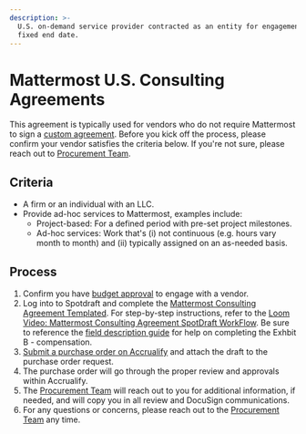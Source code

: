 ```yaml
---
description: >-
  U.S. on-demand service provider contracted as an entity for engagement without
  fixed end date.
---
```


# Mattermost U.S. Consulting Agreements

This agreement is typically used for vendors who do not require Mattermost to sign a [custom agreement](https://handbook.mattermost.com/company/how-to-guides-for-staff/how-to-purchase/how-to-procure-a-vendor-contract#procuring-a-vendor). Before you kick off the process, please confirm your vendor satisfies the criteria below. If you're not sure, please reach out to [Procurement Team](Procurement@mattermost.com).

## Criteria

* A firm or an individual with an LLC.
* Provide ad-hoc services to Mattermost, examples include:
  * Project-based: For a defined period with pre-set project milestones.
  * Ad-hoc services: Work that's \(i\) not continuous \(e.g. hours vary month to month\) and \(ii\) typically assigned on an as-needed basis.

## Process

1. Confirm you have [budget approval](https://handbook.mattermost.com/company/how-to-guides-for-staff/how-to-purchase/how-to-procure-a-vendor-contract#step-1-send-for-budget-approval) to engage with a vendor.
2. Log into to Spotdraft and complete the [Mattermost Consulting Agreement Templated](https://app.spotdraft.com/editor-v2/templates/449/new?activeTab=0). For step-by-step instructions, refer to the [Loom Video: Mattermost Consulting Agreement SpotDraft WorkFlow](https://www.loom.com/share/9fd59ff6238a41d09af70d7e89e26bbc). Be sure to reference the [field description guide](https://docs.google.com/document/d/1FKef8xf9N_NTEc0owbAGH4mb0UzU8CJQ5qckGvIl1UM/edit) for help on completing the Exhbit B - compensation.
3. [Submit a purchase order on Accrualify](https://handbook.mattermost.com/operations/finance/purchasing/how-to-use-accrualify/how-to-submit-a-po) and attach the draft to the purchase order request.
4. The purchase order will go through the proper review and approvals within Accrualify.
5. The [Procurement Team](Procurement@mattermost.com) will reach out to you for additional information, if needed, and will copy you in all review and DocuSign communications.
6. For any questions or concerns, please reach out to the [Procurement Team](Procurement@mattermost.com) any time.
